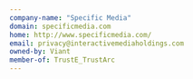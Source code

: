 ```yaml
---
company-name: "Specific Media"
domain: specificmedia.com
home: http://www.specificmedia.com/
email: privacy@interactivemediaholdings.com
owned-by: Viant
member-of: TrustE_TrustArc
---
```




